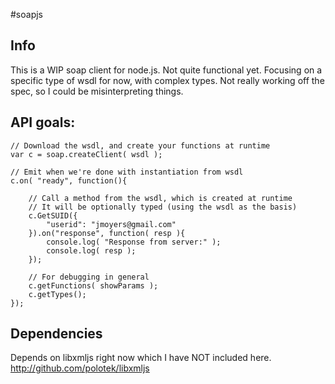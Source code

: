 #soapjs

## Info

This is a WIP soap client for node.js. Not quite functional yet.
Focusing on a specific type of wsdl for now, with complex types.
Not really working off the spec, so I could be misinterpreting things.

## API goals:

    // Download the wsdl, and create your functions at runtime
    var c = soap.createClient( wsdl );

    // Emit when we're done with instantiation from wsdl
    c.on( "ready", function(){
    
        // Call a method from the wsdl, which is created at runtime
        // It will be optionally typed (using the wsdl as the basis)
        c.GetSUID({
            "userid": "jmoyers@gmail.com"
        }).on("response", function( resp ){
            console.log( "Response from server:" );
            console.log( resp );
        });
    
        // For debugging in general
        c.getFunctions( showParams );
        c.getTypes();
    });

## Dependencies

Depends on libxmljs right now which I have NOT included here.
http://github.com/polotek/libxmljs